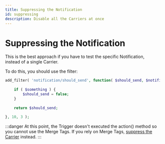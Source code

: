 ```yaml
---
title: Suppressing the Notification
id: suppressing
description: Disable all the Carriers at once
---
```


# Suppressing the Notification

This is the best approach if you have to test the specific Notification, instead of a single Carrier.

To do this, you should use the filter:

```php
add_filter( 'notification/should_send', function( $should_send, $notification, $trigger ) {
	
	if ( $something ) {
		$should_send = false;
	}
	
	return $should_send;
	
}, 10, 3 );
```

:::danger
At this point, the Trigger doesn't executed the action() method so you cannot use the Merge Tags. If you rely on Merge Tags, [suppress the Carrier](../carriers/suppressing.md) instead.
:::
